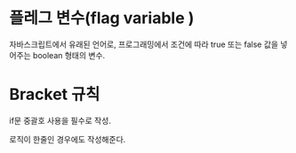 # 플레그 변수(flag variable )

자바스크립트에서 유래된 언어로, 프로그래밍에서 조건에 따라 true 또는 false 값을 넣어주는 boolean 형태의 변수.


# Bracket 규칙

if문 중괄호 사용을 필수로 작성.

로직이 한줄인 경우에도 작성해준다.

